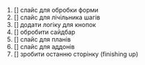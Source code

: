 1. [] слайс для обробки форми
2. [] слайс для лічільника шагів
3. [] додати логіку для кнопок
4. [] обробити сайдбар
5. [] слайс для планів
6. [] слайс для аддонів
7. [] зробити останню сторінку (finishing up)
